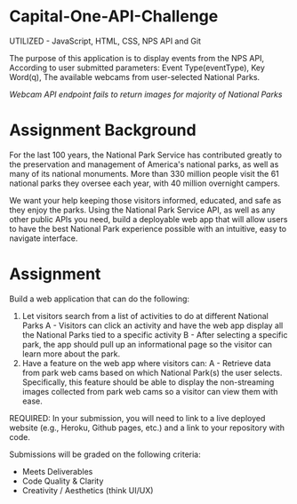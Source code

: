 # Capital-One-API-Challenge
UTILIZED - JavaScript, HTML, CSS, NPS API and Git

The purpose of this application is to display events from the NPS API,
According to user submitted parameters:
Event Type(eventType), Key Word(q),
The available webcams from user-selected National Parks.

*Webcam API endpoint fails to return images for majority of National Parks*


# Assignment Background
For the last 100 years, the National Park Service has contributed greatly to the preservation and management of America's national parks, as well as many of its national monuments. More than 330 million people visit the 61 national parks they oversee each year, with 40 million overnight campers. 

We want your help keeping those visitors informed, educated, and safe as they enjoy the parks. Using the National Park Service API, as well as any other public APIs you need, build a deployable web app that will allow users to have the best National Park experience possible with an intuitive, easy to navigate interface.


# Assignment 
Build a web application that can do the following:

1. Let visitors search from a list of activities to do at different National Parks
  A - Visitors can click an activity and have the web app display all the National Parks tied to a specific activity
  B - After selecting a specific park, the app should pull up an informational page so the visitor can learn more about the park.
2. Have a feature on the web app where visitors can: 
   A - Retrieve data from park web cams based on which National Park(s) the user selects. Specifically, this feature should be able to display the non-streaming            images collected from park web cams so a visitor can view them with ease.
   
REQUIRED: In your submission, you will need to link to a live deployed website (e.g., Heroku, Github pages, etc.) and a link to your repository with code.

Submissions will be graded on the following criteria:
- Meets Deliverables
- Code Quality & Clarity
- Creativity / Aesthetics (think UI/UX)

